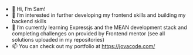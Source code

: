- 👋 Hi, I’m Sam!
- 👀 I’m interested in further developing my frontend skills and building my backend skills
- 🌱 I’m currently learning Expressjs and the MEAN development stack and completing challenges on provided by Frontend mentor (see all solutions uploaded in my repositories)
- 📫 You can check out my portfolio at https://jovacode.com/

<!---
jovacodepen/jovacodepen is a ✨ special ✨ repository because its `README.md` (this file) appears on your GitHub profile.
You can click the Preview link to take a look at your changes.
--->
